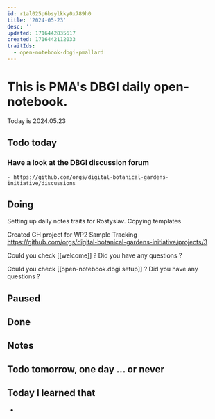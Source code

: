 ```yaml
---
id: r1al025p6bsylkky0x789h0
title: '2024-05-23'
desc: ''
updated: 1716442835617
created: 1716442112033
traitIds:
  - open-notebook-dbgi-pmallard
---
```



# This is PMA's DBGI daily open-notebook.

Today is 2024.05.23

## Todo today

### Have a look at the DBGI discussion forum
    - https://github.com/orgs/digital-botanical-gardens-initiative/discussions
###
###

## Doing

Setting up daily notes traits for Rostyslav.
Copying templates

Created GH project for WP2 Sample Tracking https://github.com/orgs/digital-botanical-gardens-initiative/projects/3



Could you check [[welcome]] ? Did you have any questions ?

Could you check [[open-notebook.dbgi.setup]] ? Did you have any questions ?



## Paused

## Done

## Notes



## Todo tomorrow, one day ... or never

###
###
###


## Today I learned that

-